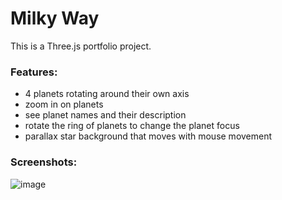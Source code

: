 # Milky Way
This is a Three.js portfolio project.

### Features:
- 4 planets rotating around their own axis
- zoom in on planets
- see planet names and their description
- rotate the ring of planets to change the planet focus
- parallax star background that moves with mouse movement

### Screenshots:
![image](https://github.com/Aleksa1312/milky-way/assets/102186502/1d5fcb54-022f-4108-b2ff-bc062f577dcf)
